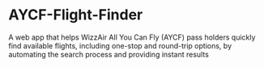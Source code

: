 # AYCF-Flight-Finder
A web app that helps WizzAir All You Can Fly (AYCF) pass holders quickly find available flights, including one-stop and round-trip options, by automating the search process and providing instant results

